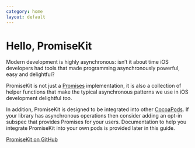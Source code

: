 ```yaml
---
category: home
layout: default
---
```


# Hello, PromiseKit

Modern development is highly asynchronous: isn’t it about time iOS developers had tools that made programming asynchronously powerful, easy and delightful?

PromiseKit is not just a [Promises](http://wikipedia.org/wiki/Promise_%28programming%29) implementation, it is also a collection of helper functions that make the typical asynchronous patterns we use in iOS development delightful *too*.

In addition, PromiseKit is designed to be integrated into other [CocoaPods](http://cocoapods.org). If your library has asynchronous operations then consider adding an opt-in subspec that provides Promises for your users. Documentation to help you integrate PromiseKit into your own pods is provided later in this guide.

<script>
function foo(rsp) {
  if (rsp.meta.status == 200) {
    var pulse = document.getElementById("pulse");
    pulse.innerHTML = "★" + rsp.data.stargazers_count;
  }
}

var script = document.createElement('script');
script.src = 'https://api.github.com/repos/mxcl/PromiseKit?access_token=c826b3e99f4be66fd134ebabd070e61159ab4d7a&callback=foo';

document.getElementsByTagName('head')[0].appendChild(script);
</script>

<a class="github" href="https://github.com/mxcl/PromiseKit">PromiseKit on GitHub</a> <span id="pulse"></span>
